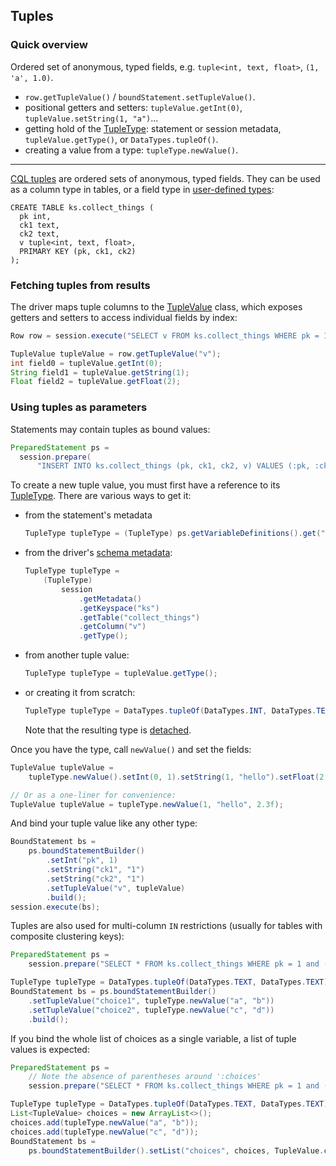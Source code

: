 <!--
Licensed to the Apache Software Foundation (ASF) under one
or more contributor license agreements.  See the NOTICE file
distributed with this work for additional information
regarding copyright ownership.  The ASF licenses this file
to you under the Apache License, Version 2.0 (the
"License"); you may not use this file except in compliance
with the License.  You may obtain a copy of the License at

  http://www.apache.org/licenses/LICENSE-2.0

Unless required by applicable law or agreed to in writing,
software distributed under the License is distributed on an
"AS IS" BASIS, WITHOUT WARRANTIES OR CONDITIONS OF ANY
KIND, either express or implied.  See the License for the
specific language governing permissions and limitations
under the License.
-->

## Tuples

### Quick overview

Ordered set of anonymous, typed fields, e.g. `tuple<int, text, float>`, `(1, 'a', 1.0)`. 

* `row.getTupleValue()` / `boundStatement.setTupleValue()`.
* positional getters and setters: `tupleValue.getInt(0)`, `tupleValue.setString(1, "a")`...
* getting hold of the [TupleType]: statement or session metadata, `tupleValue.getType()`, or
  `DataTypes.tupleOf()`.
* creating a value from a type: `tupleType.newValue()`.

-----

[CQL tuples][cql_doc] are ordered sets of anonymous, typed fields. They can be used as a column type
in tables, or a field type in [user-defined types](../udts/):

```
CREATE TABLE ks.collect_things (
  pk int,
  ck1 text,
  ck2 text,
  v tuple<int, text, float>,
  PRIMARY KEY (pk, ck1, ck2)
);
```

### Fetching tuples from results

The driver maps tuple columns to the [TupleValue] class, which exposes getters and setters to access
individual fields by index:

```java
Row row = session.execute("SELECT v FROM ks.collect_things WHERE pk = 1").one();

TupleValue tupleValue = row.getTupleValue("v");
int field0 = tupleValue.getInt(0);
String field1 = tupleValue.getString(1);
Float field2 = tupleValue.getFloat(2);
```

### Using tuples as parameters

Statements may contain tuples as bound values:

```java
PreparedStatement ps =
  session.prepare(
      "INSERT INTO ks.collect_things (pk, ck1, ck2, v) VALUES (:pk, :ck1, :ck2, :v)");
```

To create a new tuple value, you must first have a reference to its [TupleType]. There are various
ways to get it:
  
* from the statement's metadata

    ```java
    TupleType tupleType = (TupleType) ps.getVariableDefinitions().get("v").getType();
    ```

* from the driver's [schema metadata](../metadata/schema/):

    ```java
    TupleType tupleType =
        (TupleType)
            session
                .getMetadata()
                .getKeyspace("ks")
                .getTable("collect_things")
                .getColumn("v")
                .getType();
    ```

* from another tuple value:

    ```java
    TupleType tupleType = tupleValue.getType();
    ``` 
  
* or creating it from scratch:

    ```java
    TupleType tupleType = DataTypes.tupleOf(DataTypes.INT, DataTypes.TEXT, DataTypes.FLOAT);
    ```

    Note that the resulting type is [detached](../detachable_types).
  
Once you have the type, call `newValue()` and set the fields:

```java
TupleValue tupleValue =
    tupleType.newValue().setInt(0, 1).setString(1, "hello").setFloat(2, 2.3f);

// Or as a one-liner for convenience:
TupleValue tupleValue = tupleType.newValue(1, "hello", 2.3f);
```

And bind your tuple value like any other type:

```java
BoundStatement bs =
    ps.boundStatementBuilder()
        .setInt("pk", 1)
        .setString("ck1", "1")
        .setString("ck2", "1")
        .setTupleValue("v", tupleValue)
        .build();
session.execute(bs);
```

Tuples are also used for multi-column `IN` restrictions (usually for tables with composite
clustering keys):

```java
PreparedStatement ps =
    session.prepare("SELECT * FROM ks.collect_things WHERE pk = 1 and (ck1, ck2) IN (:choice1, :choice2)");

TupleType tupleType = DataTypes.tupleOf(DataTypes.TEXT, DataTypes.TEXT);
BoundStatement bs = ps.boundStatementBuilder()
    .setTupleValue("choice1", tupleType.newValue("a", "b"))
    .setTupleValue("choice2", tupleType.newValue("c", "d"))
    .build();
```

If you bind the whole list of choices as a single variable, a list of tuple values is expected:

```java
PreparedStatement ps =
    // Note the absence of parentheses around ':choices'
    session.prepare("SELECT * FROM ks.collect_things WHERE pk = 1 and (ck1, ck2) IN :choices");

TupleType tupleType = DataTypes.tupleOf(DataTypes.TEXT, DataTypes.TEXT);
List<TupleValue> choices = new ArrayList<>();
choices.add(tupleType.newValue("a", "b"));
choices.add(tupleType.newValue("c", "d"));
BoundStatement bs =
    ps.boundStatementBuilder().setList("choices", choices, TupleValue.class).build();
```

[cql_doc]: https://docs.datastax.com/en/cql/3.3/cql/cql_reference/tupleType.html

[TupleType]:  https://docs.datastax.com/en/drivers/java/4.11/com/datastax/oss/driver/api/core/type/TupleType.html
[TupleValue]: https://docs.datastax.com/en/drivers/java/4.11/com/datastax/oss/driver/api/core/data/TupleValue.html
